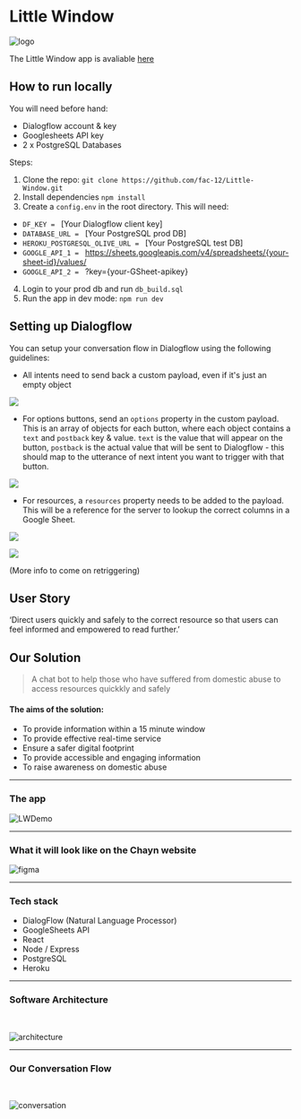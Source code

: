 # Little Window
![logo](client/src/assets/chayn.png)

The Little Window app is avaliable [here](https://little-window.herokuapp.com)

## How to run locally
You will need before hand:
- Dialogflow account & key
- Googlesheets API key
- 2 x PostgreSQL Databases

Steps:

1. Clone the repo: 
`git clone https://github.com/fac-12/Little-Window.git`
2. Install dependencies
`npm install`
3. Create a `config.env` in the root directory. This will need:
- `DF_KEY = ` [Your Dialogflow client key]  
- `DATABASE_URL = ` [Your PostgreSQL prod DB]
- `HEROKU_POSTGRESQL_OLIVE_URL = ` [Your PostgreSQL test DB]
- `GOOGLE_API_1 = ` https://sheets.googleapis.com/v4/spreadsheets/{your-sheet-id}/values/
- `GOOGLE_API_2 = ` ?key={your-GSheet-apikey}
4. Login  to your prod db and run `db_build.sql` 
5. Run the app in dev mode:
`npm run dev`

## Setting up Dialogflow

You can setup your conversation flow in Dialogflow using the following guidelines:
- All intents need to send back a custom payload, even if it's just an empty object

![](https://i.imgur.com/ArbsR5x.png)

- For options buttons, send an `options` property in the custom payload. This is an array of objects for each button, where each object contains a `text` and `postback` key & value. `text` is the value that will appear on the button, `postback` is the actual value that will be sent to Dialogflow - this should map to the utterance of next intent you want to trigger with that button.

![](https://i.imgur.com/IXCBfig.png)

- For resources, a `resources` property needs to be added to the payload. This will be a reference for the server to lookup the correct columns in a Google Sheet.

![](https://i.imgur.com/80TlHdG.png)

![](https://i.imgur.com/UpLSqMy.png)


(More info to come on retriggering)



## User Story
‘Direct users quickly and safely to the correct resource so that users can feel informed and empowered to read further.’

## Our Solution
> A chat bot to help those who have suffered from domestic abuse to access resources quickkly and safely

#### The aims of the solution:
- To provide information within a 15 minute window
- To provide effective real-time service
- Ensure a safer digital footprint
- To provide accessible and engaging information
- To raise awareness on domestic abuse

___

### The app

![LWDemo](client/src/assets/LW.gif)

___

### What it will look like on the Chayn website

![figma](client/src/assets/figma.png)

___

### Tech stack
- DialogFlow (Natural Language Processor)
- GoogleSheets API
- React
- Node / Express
- PostgreSQL
- Heroku

___

### Software Architecture
<br>

![architecture](client/src/assets/architecture.png)

___

### Our Conversation Flow
<br>

![conversation](client/src/assets/decision_tree.png)
